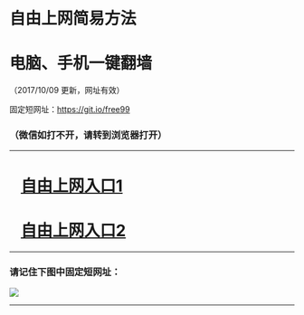 ﻿# 自由上网简易方法

# 电脑、手机一键翻墙

（2017/10/09 更新，网址有效）

固定短网址：https://git.io/free99

### （微信如打不开，请转到浏览器打开）


***





# &nbsp;&nbsp; <a href="http://ft133776648.fwq-tz-1001.info/fwqtz01.html?t=10090019357 " target="_blank">自由上网入口1</a>
# &nbsp;&nbsp; <a href="http://ft1201128324.fwq-tz-1002.info/fwqtz02.html?t=100900125084 " target="_blank">自由上网入口2</a>
***

### 请记住下图中固定短网址：

<img src="https://s3-us-west-2.amazonaws.com/fwq-1001/yjfq-20170905okok.png" /> 


***


